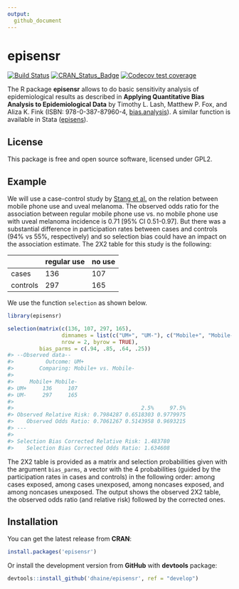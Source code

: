 ```yaml
---
output:
  github_document
---
```


<!-- README.md is generated from README.Rmd. Please edit that file -->



# episensr

[![Build Status](https://travis-ci.org/dhaine/episensr.svg?branch=master)](https://travis-ci.org/dhaine/episensr)
[![CRAN_Status_Badge](http://www.r-pkg.org/badges/version/episensr)](https://cran.r-project.org/package=episensr)
[![Codecov test coverage](https://codecov.io/gh/dhaine/episensr/branch/master/graph/badge.svg)](https://codecov.io/gh/dhaine/episensr?branch=master)

The R package **episensr** allows to do basic sensitivity analysis of
epidemiological results as described in **Applying Quantitative Bias Analysis to
Epidemiological Data** by Timothy L. Lash, Matthew P. Fox, and Aliza K. Fink
(ISBN: 978-0-387-87960-4,
[bias.analysis](https://sites.google.com/site/biasanalysis/)). A similar
function is available in Stata
([episens](http://ideas.repec.org/c/boc/bocode/s456792.html)).

## License

This package is free and open source software, licensed under GPL2.

## Example

We will use a case-control study by
[Stang et al.](http://www.ncbi.nlm.nih.gov/pubmed/16523014) on the relation
between mobile phone use and uveal melanoma.
The observed odds ratio for the association between regular mobile phone use vs.
no mobile phone use with uveal melanoma incidence is 0.71 [95% CI 0.51-0.97].
But there was a substantial difference in participation rates between cases and
controls (94% vs 55%, respectively) and so selection bias could have an impact
on the association estimate.
The 2X2 table for this study is the following:

|          | regular use | no use |
|----------|-------------|--------|
| cases    | 136         | 107    |
| controls | 297         | 165    |

We use the function `selection` as shown below.


```r
library(episensr)

selection(matrix(c(136, 107, 297, 165),
                 dimnames = list(c("UM+", "UM-"), c("Mobile+", "Mobile-")),
                 nrow = 2, byrow = TRUE),
          bias_parms = c(.94, .85, .64, .25))
#> --Observed data-- 
#>          Outcome: UM+ 
#>        Comparing: Mobile+ vs. Mobile- 
#> 
#>     Mobile+ Mobile-
#> UM+     136     107
#> UM-     297     165
#> 
#>                                        2.5%     97.5%
#> Observed Relative Risk: 0.7984287 0.6518303 0.9779975
#>    Observed Odds Ratio: 0.7061267 0.5143958 0.9693215
#> ---
#>                                                 
#> Selection Bias Corrected Relative Risk: 1.483780
#>    Selection Bias Corrected Odds Ratio: 1.634608
```

The 2X2 table is provided as a matrix and selection probabilities given with the
argument `bias_parms`, a vector with the 4 probabilities (guided by the participation
rates in cases and controls) in the following order: among cases exposed, among
cases unexposed, among noncases exposed, and among noncases unexposed.
The output shows the observed 2X2 table, the observed odds ratio (and relative
risk) followed by the corrected ones.

## Installation

You can get the latest release from **CRAN**:


```r
install.packages('episensr')
```

Or install the development version from **GitHub** with **devtools** package:


```r
devtools::install_github('dhaine/episensr', ref = "develop")
```
